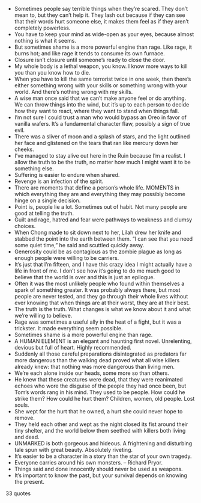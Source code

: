  - Sometimes people say terrible things when they’re scared. They don’t mean to, but they can’t help it. They lash out because if they can see that their words hurt someone else, it makes them feel as if they aren’t completely powerless.
 - You have to keep your mind as wide-open as your eyes, because almost nothing is what it seems.
 - But sometimes shame is a more powerful engine than rage. Like rage, it burns hot; and like rage it tends to consume its own furnace.
 - Closure isn’t closure until someone’s ready to close the door.
 - My whole body is a lethal weapon, you know. I know more ways to kill you than you know how to die.
 - When you have to kill the same terrorist twice in one week, then there’s either something wrong with your skills or something wrong with your world. And there’s nothing wrong with my skills.
 - A wise man once said that we can’t make anyone feel or do anything. We can throw things into the wind, but it’s up to each person to decide how they want to react, where they want to stand when things fall.
 - I’m not sure I could trust a man who would bypass an Oreo in favor of vanilla wafers. It’s a fundamental character flaw, possibly a sign of true evil.
 - There was a sliver of moon and a splash of stars, and the light outlined her face and glistened on the tears that ran like mercury down her cheeks.
 - I’ve managed to stay alive out here in the Ruin because I’m a realist. I allow the truth to be the truth, no matter how much I might want it to be something else.
 - Suffering is easier to endure when shared.
 - Revenge is an infection of the spirit.
 - There are moments that define a person’s whole life. MOMENTS in which everything they are and everything they may possibly become hinge on a single decision.
 - Point is, people lie a lot. Sometimes out of habit. Not many people are good at telling the truth.
 - Guilt and rage, hatred and fear were pathways to weakness and clumsy choices.
 - When Chong made to sit down next to her, Lilah drew her knife and stabbed the point into the earth between them. “I can see that you need some quiet time,” he said and scuttled quickly away.
 - Generosity could be as contagious as the zombie plague as long as enough people were willing to be carriers.
 - It’s just that I’m fifteen, and I have this crazy idea I might actually have a life in front of me. I don’t see how it’s going to do me much good to believe that the world is over and this is just an epilogue.
 - Often it was the most unlikely people who found within themselves a spark of something greater. It was probably always there, but most people are never tested, and they go through their whole lives without ever knowing that when things are at their worst, they are at their best.
 - The truth is the truth. What changes is what we know about it and what we’re willing to believe.
 - Rage was sometimes a useful ally in the heat of a fight, but it was a trickster. It made everything seem possible.
 - Sometimes shame is a more powerful engine than rage.
 - A HUMAN ELEMENT is an elegant and haunting first novel. Unrelenting, devious but full of heart. Highly recommended.
 - Suddenly all those careful preparations disintegrated as predators far more dangerous than the walking dead proved what all wise killers already knew: that nothing was more dangerous than living men.
 - We’re each alone inside our heads, some more so than others.
 - He knew that these creatures were dead, that they were reanimated echoes who wore the disguise of the people they had once been, but Tom’s words rang in his mind. They used to be people. How could he strike them? How could he hurt them? Children, women, old people. Lost souls.
 - She wept for the hurt that he owned, a hurt she could never hope to remove.
 - They held each other and wept as the night closed its fist around their tiny shelter, and the world below them seethed with killers both living and dead.
 - UNMARKED is both gorgeous and hideous. A frightening and disturbing tale spun with great beauty. Absolutely riveting.
 - It’s easier to be a character in a story than the star of your own tragedy.
 - Everyone carries around his own monsters. – Richard Pryor.
 - Things said and done innocently should never be used as weapons.
 - It’s important to know the past, but your survival depends on knowing the present.

33 quotes